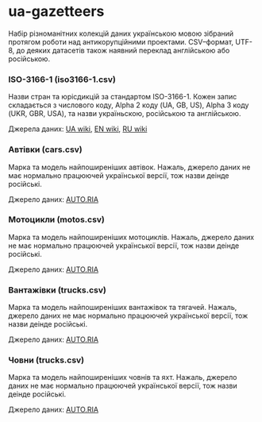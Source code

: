 # ua-gazetteers
Набір різноманітних колекцій даних українською мовою зібраний протягом роботи над антикорупційними проектами. 
CSV–формат, UTF-8, до деяких датасетів також наявний переклад англійською або російською.

### ISO-3166-1 (iso3166-1.csv)
Назви стран та юрісдикцій за стандартом ISO-3166-1. Кожен запис складається з числового коду, Alpha 2 коду (UA, GB, US), Alpha 3 коду (UKR, GBR, USA), та назви україньскою, російською та англійською.

Джерела даних: [UA wiki](https://uk.wikipedia.org/wiki/ISO_3166-1), [EN wiki](https://en.wikipedia.org/wiki/ISO_3166-1), [RU wiki](https://ru.wikipedia.org/wiki/ISO_3166-1)

### Автівки (cars.csv)
Марка та модель найпоширеніших автівок. Нажаль, джерело даних не має нормально працюючей української версії, тож назви деінде російські.

Джерело даних: [AUTO.RIA](http://auto.ria.com/)

### Мотоцикли (motos.csv)
Марка та модель найпоширеніших мотоциклів. Нажаль, джерело даних не має нормально працюючей української версії, тож назви деінде російські.

Джерело даних: [AUTO.RIA](http://auto.ria.com/)

### Вантажівки (trucks.csv)
Марка та модель найпоширеніших вантажівок та тягачей. Нажаль, джерело даних не має нормально працюючей української версії, тож назви деінде російські.

Джерело даних: [AUTO.RIA](http://auto.ria.com/)

### Човни (trucks.csv)
Марка та модель найпоширеніших човнів та яхт. Нажаль, джерело даних не має нормально працюючей української версії, тож назви деінде російські.

Джерело даних: [AUTO.RIA](http://auto.ria.com/)

